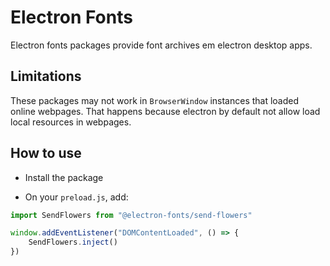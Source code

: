 # Electron Fonts

Electron fonts packages provide font archives em electron desktop apps.

## Limitations

These packages may not work in `BrowserWindow` instances that loaded online webpages. That happens because electron by default not allow load local resources in webpages.

## How to use

* Install the package

* On your `preload.js`, add:

```ts
import SendFlowers from "@electron-fonts/send-flowers"

window.addEventListener("DOMContentLoaded", () => {
    SendFlowers.inject()
})
```